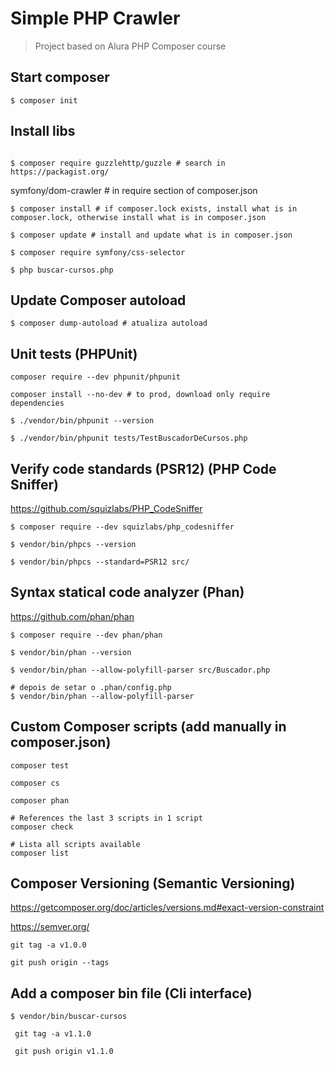 # Simple PHP Crawler
> Project based on Alura PHP Composer course

## Start composer
```
$ composer init
```

## Install libs
```

$ composer require guzzlehttp/guzzle # search in https://packagist.org/
```

symfony/dom-crawler # in require section of composer.json

```
$ composer install # if composer.lock exists, install what is in composer.lock, otherwise install what is in composer.json

$ composer update # install and update what is in composer.json

$ composer require symfony/css-selector

$ php buscar-cursos.php

```

## Update Composer autoload
```
$ composer dump-autoload # atualiza autoload
```

## Unit tests (PHPUnit)
```
composer require --dev phpunit/phpunit

composer install --no-dev # to prod, download only require dependencies

$ ./vendor/bin/phpunit --version

$ ./vendor/bin/phpunit tests/TestBuscadorDeCursos.php
```

## Verify code standards (PSR12) (PHP Code Sniffer)
https://github.com/squizlabs/PHP_CodeSniffer

```
$ composer require --dev squizlabs/php_codesniffer

$ vendor/bin/phpcs --version

$ vendor/bin/phpcs --standard=PSR12 src/
```

## Syntax statical code analyzer (Phan)
https://github.com/phan/phan

```
$ composer require --dev phan/phan

$ vendor/bin/phan --version

$ vendor/bin/phan --allow-polyfill-parser src/Buscador.php

# depois de setar o .phan/config.php
$ vendor/bin/phan --allow-polyfill-parser 

```

## Custom Composer scripts (add manually in composer.json)
```
composer test

composer cs

composer phan

# References the last 3 scripts in 1 script
composer check

# Lista all scripts available
composer list
```


## Composer Versioning (Semantic Versioning)

https://getcomposer.org/doc/articles/versions.md#exact-version-constraint

https://semver.org/

```
git tag -a v1.0.0

git push origin --tags
```

## Add a composer bin file (Cli interface)
```
$ vendor/bin/buscar-cursos

 git tag -a v1.1.0

 git push origin v1.1.0
```
